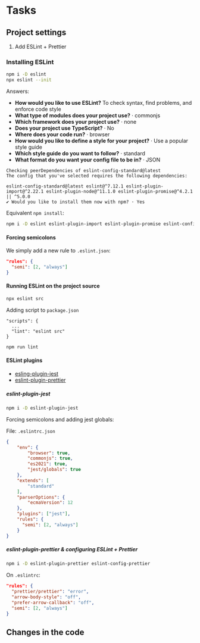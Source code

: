 # Tasks

## Project settings

1. Add ESLint + Prettier

### Installing ESLint

```sh
npm i -D eslint
npx eslint --init
```

Answers:

* **How would you like to use ESLint?** To check syntax, find problems, and enforce code style
* **What type of modules does your project use?** · commonjs
* **Which framework does your project use?** · none
* **Does your project use TypeScript?** · No
* **Where does your code run?** · browser
* **How would you like to define a style for your project?** · Use a popular style guide
* **Which style guide do you want to follow?** · standard
* **What format do you want your config file to be in?** · JSON

```
Checking peerDependencies of eslint-config-standard@latest
The config that you've selected requires the following dependencies:

eslint-config-standard@latest eslint@^7.12.1 eslint-plugin-import@^2.22.1 eslint-plugin-node@^11.1.0 eslint-plugin-promise@^4.2.1 || ^5.0.0
✔ Would you like to install them now with npm? · Yes
```

Equivalent `npm install`:

```sh
npm i -D eslint eslint-plugin-import eslint-plugin-promise eslint-config-standard eslint-plugin-node
```

#### Forcing semicolons

We simply add a new rule to `.eslint.json`:

```json
"rules": {
  "semi": [2, "always"]
}
```


#### Running ESLint on the project source

```sh
npx eslint src
```

Adding script to `package.json`

```
"scripts": {
  ...
  "lint": "eslint src"
}
```

```sh
npm run lint
```


#### ESLint plugins

* [esling-plugin-jest](https://www.npmjs.com/package/eslint-plugin-jest)
* [eslint-plugin-prettier](https://www.npmjs.com/package/eslint-plugin-prettier)


##### eslint-plugin-jest

```sh
npm i -D eslint-plugin-jest
```

Forcing semicolons and adding jest globals:

File: `.eslintrc.json`

```json
{
    "env": {
        "browser": true,
        "commonjs": true,
        "es2021": true,
        "jest/globals": true
    },
    "extends": [
        "standard"
    ],
    "parserOptions": {
        "ecmaVersion": 12
    },
    "plugins": ["jest"],
    "rules": {
      "semi": [2, "always"]
    }
}
```

##### eslint-plugin-prettier & configuring ESLint + Prettier

```sh
npm i -D eslint-plugin-prettier eslint-config-prettier
```

On `.eslintrc`:

```json
"rules": {
  "prettier/prettier": "error",
  "arrow-body-style": "off",
  "prefer-arrow-callback": "off",
  "semi": [2, "always"]
}
```


## Changes in the code
